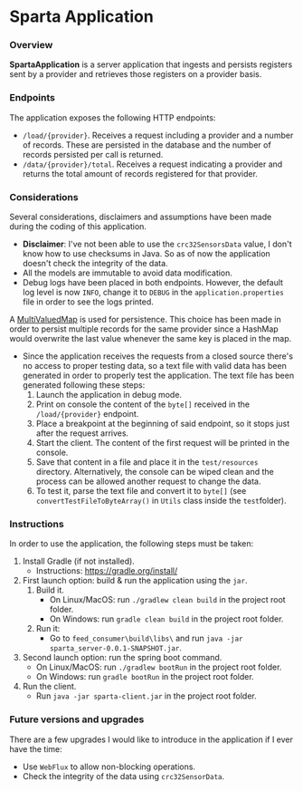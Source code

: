 # Sparta Application

### Overview

**SpartaApplication** is a server application that ingests and persists registers sent by a provider and retrieves those
registers on a provider basis.

### Endpoints

The application exposes the following HTTP endpoints:

- `/load/{provider}`. Receives a request including a provider and a number of records. These are persisted in the
  database and the number of records persisted per call is returned.
- `/data/{provider}/total`. Receives a request indicating a provider and returns the total amount of records registered
  for that provider.

### Considerations

Several considerations, disclaimers and assumptions have been made during the coding of this application.

- **Disclaimer**: I've not been able to use the `crc32SensorsData` value, I don't know how to use checksums in Java. So
  as of now the application doesn't check the integrity of the data.
- All the models are immutable to avoid data modification.
- Debug logs have been placed in both endpoints. However, the default log level is now `INFO`, change it to `DEBUG` in
  the `application.properties` file in order to see the logs printed.

A [MultiValuedMap](https://commons.apache.org/proper/commons-collections/apidocs/org/apache/commons/collections4/MultiValuedMap.html)
is used for persistence. This choice has been made in order to persist multiple records for the same provider since a
HashMap would overwrite the last value whenever the same key is placed in the map.

- Since the application receives the requests from a closed source there's no access to proper testing data, so a text
  file with valid data has been generated in order to properly test the application. The text file has been generated
  following these steps:
    1. Launch the application in debug mode.
    2. Print on console the content of the `byte[]` received in the `/load/{provider}` endpoint.
    3. Place a breakpoint at the beginning of said endpoint, so it stops just after the request arrives.
    4. Start the client. The content of the first request will be printed in the console.
    5. Save that content in a file and place it in the `test/resources` directory. Alternatively, the console can be
       wiped clean and the process can be allowed another request to change the data.
    6. To test it, parse the text file and convert it to `byte[]` (see `convertTestFileToByteArray()` in `Utils` class
       inside the `test`folder).

### Instructions

In order to use the application, the following steps must be taken:

1. Install Gradle (if not installed).
    - Instructions: https://gradle.org/install/
2. First launch option: build & run the application using the `jar`.
    1. Build it.
        - On Linux/MacOS: run `./gradlew clean build` in the project root folder.
        - On Windows: run `gradle clean build` in the project root folder.
    2. Run it:
        - Go to `feed_consumer\build\libs\` and run `java -jar sparta_server-0.0.1-SNAPSHOT.jar`.
3. Second launch option: run the spring boot command.
    - On Linux/MacOS: run `./gradlew bootRun` in the project root folder.
    - On Windows: run `gradle bootRun` in the project root folder.
4. Run the client.
    - Run `java -jar sparta-client.jar` in the project root folder.

### Future versions and upgrades

There are a few upgrades I would like to introduce in the application if I ever have the time:

- Use `WebFlux` to allow non-blocking operations.
- Check the integrity of the data using `crc32SensorData`.